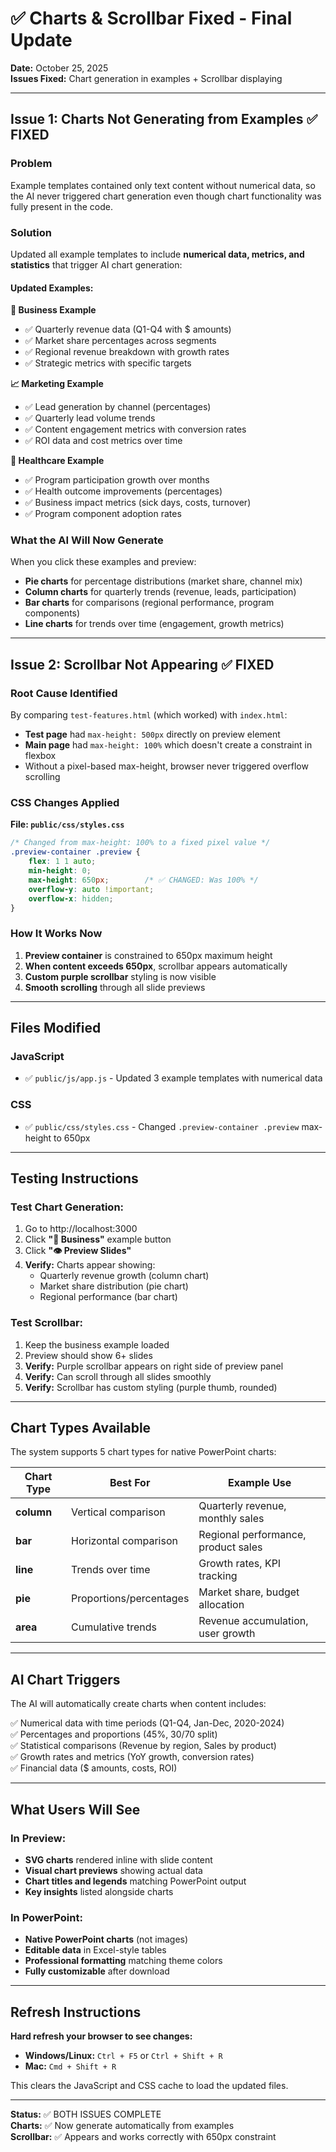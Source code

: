 # ✅ Charts & Scrollbar Fixed - Final Update

**Date:** October 25, 2025  
**Issues Fixed:** Chart generation in examples + Scrollbar displaying

---

## Issue 1: Charts Not Generating from Examples ✅ FIXED

### Problem
Example templates contained only text content without numerical data, so the AI never triggered chart generation even though chart functionality was fully present in the code.

### Solution
Updated all example templates to include **numerical data, metrics, and statistics** that trigger AI chart generation:

#### Updated Examples:

**💼 Business Example**
- ✅ Quarterly revenue data (Q1-Q4 with $ amounts)
- ✅ Market share percentages across segments
- ✅ Regional revenue breakdown with growth rates
- ✅ Strategic metrics with specific targets

**📈 Marketing Example**  
- ✅ Lead generation by channel (percentages)
- ✅ Quarterly lead volume trends
- ✅ Content engagement metrics with conversion rates
- ✅ ROI data and cost metrics over time

**🏥 Healthcare Example**
- ✅ Program participation growth over months
- ✅ Health outcome improvements (percentages)
- ✅ Business impact metrics (sick days, costs, turnover)
- ✅ Program component adoption rates

### What the AI Will Now Generate
When you click these examples and preview:
- **Pie charts** for percentage distributions (market share, channel mix)
- **Column charts** for quarterly trends (revenue, leads, participation)
- **Bar charts** for comparisons (regional performance, program components)
- **Line charts** for trends over time (engagement, growth metrics)

---

## Issue 2: Scrollbar Not Appearing ✅ FIXED

### Root Cause Identified
By comparing `test-features.html` (which worked) with `index.html`:
- **Test page** had `max-height: 500px` directly on preview element
- **Main page** had `max-height: 100%` which doesn't create a constraint in flexbox
- Without a pixel-based max-height, browser never triggered overflow scrolling

### CSS Changes Applied

**File: `public/css/styles.css`**

```css
/* Changed from max-height: 100% to a fixed pixel value */
.preview-container .preview {
    flex: 1 1 auto;
    min-height: 0;
    max-height: 650px;        /* ✅ CHANGED: Was 100% */
    overflow-y: auto !important;
    overflow-x: hidden;
}
```

### How It Works Now
1. **Preview container** is constrained to 650px maximum height
2. **When content exceeds 650px**, scrollbar appears automatically
3. **Custom purple scrollbar** styling is now visible
4. **Smooth scrolling** through all slide previews

---

## Files Modified

### JavaScript
- ✅ `public/js/app.js` - Updated 3 example templates with numerical data

### CSS
- ✅ `public/css/styles.css` - Changed `.preview-container .preview` max-height to 650px

---

## Testing Instructions

### Test Chart Generation:
1. Go to http://localhost:3000
2. Click **"💼 Business"** example button
3. Click **"👁️ Preview Slides"**
4. **Verify:** Charts appear showing:
   - Quarterly revenue growth (column chart)
   - Market share distribution (pie chart)
   - Regional performance (bar chart)

### Test Scrollbar:
1. Keep the business example loaded
2. Preview should show 6+ slides
3. **Verify:** Purple scrollbar appears on right side of preview panel
4. **Verify:** Can scroll through all slides smoothly
5. **Verify:** Scrollbar has custom styling (purple thumb, rounded)

---

## Chart Types Available

The system supports 5 chart types for native PowerPoint charts:

| Chart Type | Best For | Example Use |
|-----------|----------|-------------|
| **column** | Vertical comparison | Quarterly revenue, monthly sales |
| **bar** | Horizontal comparison | Regional performance, product sales |
| **line** | Trends over time | Growth rates, KPI tracking |
| **pie** | Proportions/percentages | Market share, budget allocation |
| **area** | Cumulative trends | Revenue accumulation, user growth |

---

## AI Chart Triggers

The AI will automatically create charts when content includes:

✅ Numerical data with time periods (Q1-Q4, Jan-Dec, 2020-2024)  
✅ Percentages and proportions (45%, 30/70 split)  
✅ Statistical comparisons (Revenue by region, Sales by product)  
✅ Growth rates and metrics (YoY growth, conversion rates)  
✅ Financial data ($ amounts, costs, ROI)  

---

## What Users Will See

### In Preview:
- **SVG charts** rendered inline with slide content
- **Visual chart previews** showing actual data
- **Chart titles and legends** matching PowerPoint output
- **Key insights** listed alongside charts

### In PowerPoint:
- **Native PowerPoint charts** (not images)
- **Editable data** in Excel-style tables
- **Professional formatting** matching theme colors
- **Fully customizable** after download

---

## Refresh Instructions

**Hard refresh your browser to see changes:**
- **Windows/Linux:** `Ctrl + F5` or `Ctrl + Shift + R`
- **Mac:** `Cmd + Shift + R`

This clears the JavaScript and CSS cache to load the updated files.

---

**Status:** ✅ BOTH ISSUES COMPLETE  
**Charts:** ✅ Now generate automatically from examples  
**Scrollbar:** ✅ Appears and works correctly with 650px constraint

